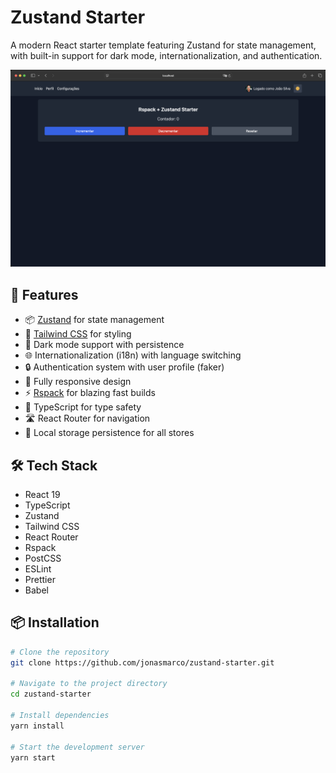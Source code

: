 # Zustand Starter

A modern React starter template featuring Zustand for state management, with built-in support for dark mode, internationalization, and authentication.

![Zustand Starter](./preview.png)

## 🚀 Features

- 📦 [Zustand](https://github.com/pmndrs/zustand) for state management
- 🎨 [Tailwind CSS](https://tailwindcss.com/) for styling
- 🌙 Dark mode support with persistence
- 🌐 Internationalization (i18n) with language switching
- 🔒 Authentication system with user profile (faker)
- 📱 Fully responsive design
- ⚡ [Rspack](https://www.rspack.dev/) for blazing fast builds
- 🧩 TypeScript for type safety
- 🛣️ React Router for navigation
- 💾 Local storage persistence for all stores

## 🛠️ Tech Stack

- React 19
- TypeScript
- Zustand
- Tailwind CSS
- React Router
- Rspack
- PostCSS
- ESLint
- Prettier
- Babel

## 📦 Installation

```bash
# Clone the repository
git clone https://github.com/jonasmarco/zustand-starter.git

# Navigate to the project directory
cd zustand-starter

# Install dependencies
yarn install

# Start the development server
yarn start
```
